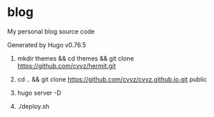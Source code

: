 # blog
My personal blog source code

Generated by Hugo v0.76.5

1. mkdir themes && cd themes && git clone https://github.com/cvvz/hermit.git 

2. cd .. && git clone https://github.com/cvvz/cvvz.github.io.git public

3. hugo server -D

4. ./deploy.sh
